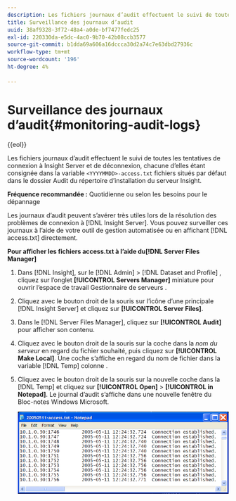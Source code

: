 ```yaml
---
description: Les fichiers journaux d’audit effectuent le suivi de toutes les tentatives de connexion à Insight Server et de déconnexion, chacune d’elles étant consignée dans la variable <yyyymmdd>Fichiers -access.txt situés par défaut dans le dossier Audit du répertoire d’installation du serveur Insight.
title: Surveillance des journaux d’audit
uuid: 38af9328-3f72-48a4-a0de-bf7477fedc25
exl-id: 220330da-e5dc-4ac0-9b70-42b08ccb3577
source-git-commit: b1dda69a606a16dccca30d2a74c7e63dbd27936c
workflow-type: tm+mt
source-wordcount: '196'
ht-degree: 4%

---
```


# Surveillance des journaux d’audit{#monitoring-audit-logs}

{{eol}}

Les fichiers journaux d’audit effectuent le suivi de toutes les tentatives de connexion à Insight Server et de déconnexion, chacune d’elles étant consignée dans la variable `<YYYYMMDD>-access.txt` fichiers situés par défaut dans le dossier Audit du répertoire d’installation du serveur Insight.

**Fréquence recommandée :** Quotidienne ou selon les besoins pour le dépannage

Les journaux d’audit peuvent s’avérer très utiles lors de la résolution des problèmes de connexion à [!DNL Insight Server]. Vous pouvez surveiller ces journaux à l’aide de votre outil de gestion automatisée ou en affichant [!DNL access.txt] directement.

**Pour afficher les fichiers access.txt à l’aide du[!DNL Server Files Manager]**

1. Dans [!DNL Insight], sur le [!DNL Admin] > [!DNL Dataset and Profile] , cliquez sur l’onglet **[!UICONTROL Servers Manager]** miniature pour ouvrir l’espace de travail Gestionnaire de serveurs .
1. Cliquez avec le bouton droit de la souris sur l’icône d’une principale [!DNL Insight Server] et cliquez sur **[!UICONTROL Server Files]**.
1. Dans le [!DNL Server Files Manager], cliquez sur **[!UICONTROL Audit]** pour afficher son contenu.
1. Cliquez avec le bouton droit de la souris sur la coche dans la *nom du serveur* en regard du fichier souhaité, puis cliquez sur **[!UICONTROL Make Local]**. Une coche s’affiche en regard du nom de fichier dans la variable [!DNL Temp] colonne .
1. Cliquez avec le bouton droit de la souris sur la nouvelle coche dans la [!DNL Temp] et cliquez sur **[!UICONTROL Open]** > **[!UICONTROL in Notepad]**. Le journal d’audit s’affiche dans une nouvelle fenêtre du Bloc-notes Windows Microsoft.

   ![Infos sur l’étape](assets/cfg_accesscontrol_accessFile.png)
